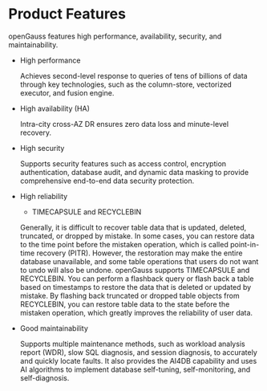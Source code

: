 # Product Features<a name="EN-US_TOPIC_0294809831"></a>

openGauss features high performance, availability, security, and maintainability.

-   High performance

    Achieves second-level response to queries of tens of billions of data through key technologies, such as the column-store, vectorized executor, and fusion engine.

-   High availability \(HA\)

    Intra-city cross-AZ DR ensures zero data loss and minute-level recovery. 

-   High security

    Supports security features such as access control, encryption authentication, database audit, and dynamic data masking to provide comprehensive end-to-end data security protection.

-   High reliability

    -   TIMECAPSULE and RECYCLEBIN

    Generally, it is difficult to recover table data that is updated, deleted, truncated, or dropped by mistake. In some cases, you can restore data to the time point before the mistaken operation, which is called point-in-time recovery \(PITR\). However, the restoration may make the entire database unavailable, and some table operations that users do not want to undo will also be undone. openGauss supports TIMECAPSULE and RECYCLEBIN. You can perform a flashback query or flash back a table based on timestamps to restore the data that is deleted or updated by mistake. By flashing back truncated or dropped table objects from RECYCLEBIN, you can restore table data to the state before the mistaken operation, which greatly improves the reliability of user data.

-   Good maintainability

    Supports multiple maintenance methods, such as workload analysis report \(WDR\), slow SQL diagnosis, and session diagnosis, to accurately and quickly locate faults.  It also provides the AI4DB capability and uses AI algorithms to implement database self-tuning, self-monitoring, and self-diagnosis.


